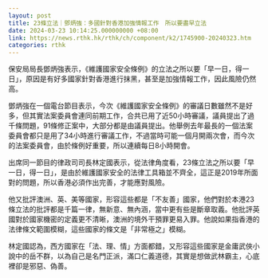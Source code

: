 ```yaml
---
layout: post
title: 23條立法｜鄧炳強：多國針對香港加強情報工作　所以要盡早立法
date: 2024-03-23 10:14:25.000000000 +08:00
link: https://news.rthk.hk/rthk/ch/component/k2/1745900-20240323.htm
categories: rthk
---
```


保安局局長鄧炳強表示，《維護國家安全條例》的立法之所以要「早一日，得一日」，原因是有好多國家針對香港進行抹黑，甚至是加強情報工作，因此風險仍然高。

鄧炳強在一個電台節目表示，今次《維護國家安全條例》的審議日數雖然不是好多，但其實法案委員會連同前期工作，合共已用了近50小時審議，議員提出了過千條問題，91條修正案中，大部分都是由議員提出。他舉例去年最長的一個法案委員會都只是用了34小時進行審議工作，不過當時可能一個月開兩次會，而今次的法案委員會，由於條例好重要，所以連續每日8小時開會。

出席同一節目的律政司司長林定國表示，從法律角度看，23條立法之所以要「早一日，得一日」，是由於維護國家安全的法律工具箱並不齊全，這正是2019年所面對的問題，所以香港必須作出完善，才能應對風險。

他又批評澳洲、英、美等國家，形容這些都是「不友善」國家，他們對於本港23條立法的批評都是千篇一律，無新意、無內涵，當中更有些是斷章取義。他批評英國對於國家機密的定義更不清晰，澳洲的境外干預罪更易入罪。他說如果指香港的法律條文範圍模糊，這些國家的條文是「非常極之」模糊。

林定國認為，西方國家在「法、理、情」方面都錯，又形容這些國家是金庸武俠小說中的岳不群，以為自己是名門正派，滿口仁義道德，其實是想做武林霸主，心底裡卻是邪惡、偽善。
